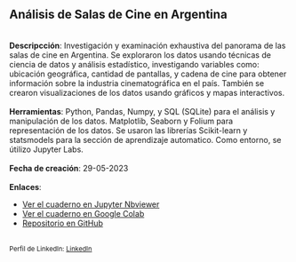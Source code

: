<h2>Análisis de Salas de Cine en Argentina</h2>
<br>
<b>Descripcción</b>: Investigación y examinación exhaustiva del panorama de las salas de cine en Argentina. Se exploraron los datos usando técnicas de ciencia de datos y análisis estadístico, investigando variables como: ubicación geográfica, cantidad de pantallas, y cadena de cine para obtener información sobre la industria cinematográfica en el país. También se crearon visualizaciones de los datos usando gráficos y mapas interactivos.
<br>
<br>
<b>Herramientas</b>: Python, Pandas, Numpy, y SQL (SQLite) para el análisis y manipulación de los datos. Matplotlib, Seaborn y Folium para representación de los datos. Se usaron las librerías Scikit-learn y statsmodels para la sección de aprendizaje automatico. Como entorno, se útilizo Jupyter Labs.
<br>
<br>
<b>Fecha de creación</b>: 29-05-2023
<br>
<br>
<b>Enlaces</b>:<ul>
<li><a href= 'https://nbviewer.org/github/emanuelbe1/proyectos_analisis_de_datos/blob/main/cines_en_Argentina/Cines_en_Argentina.ipynb'>Ver el cuaderno en Jupyter Nbviewer</a></li>
<li><a href= 'https://colab.research.google.com/github/emanuelbe1/proyectos_analisis_de_datos/blob/main/cines_en_Argentina/Cines_en_Argentina.ipynb'>Ver el cuaderno en Google Colab</a></li>
<li><a href= 'https://github.com/emanuelbe1/proyectos_analisis_de_datos/tree/f758baf2c8b17573d8e7fdb691c42b71c93ed5ff/cines_en_Argentina'>Repositorio en GitHub</a></li>
</ul>
<br>
<sub>Perfil de LinkedIn: <a href='https://www.linkedin.com/in/emanuelbe3/'>LinkedIn</a></sub>
